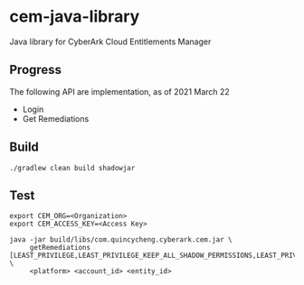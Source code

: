 # cem-java-library
Java library for CyberArk Cloud Entitlements Manager

## Progress
The following API are implementation, as of 2021 March 22
 - Login
 - Get Remediations

## Build
`./gradlew clean build shadowjar`

## Test
```
export CEM_ORG=<Organization>
export CEM_ACCESS_KEY=<Access Key>

java -jar build/libs/com.quincycheng.cyberark.cem.jar \
     getRemediations [LEAST_PRIVILEGE,LEAST_PRIVILEGE_KEEP_ALL_SHADOW_PERMISSIONS,LEAST_PRIVILEGE_REMOVE_SHADOW_PERMISSIONS] \
     <platform> <account_id> <entity_id> 
```

